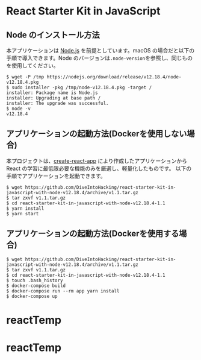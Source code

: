 # React Starter Kit in JavaScript

## Node のインストール方法

本アプリケーションは [Node.js](https://nodejs.org/) を前提としています。macOS の場合だと以下の手順で導入できます。Node のバージョンは`.node-version`を参照し、同じものを使用してください。

    $ wget -P /tmp https://nodejs.org/download/release/v12.18.4/node-v12.18.4.pkg
    $ sudo installer -pkg /tmp/node-v12.18.4.pkg -target /
    installer: Package name is Node.js
    installer: Upgrading at base path /
    installer: The upgrade was successful.
    $ node -v
    v12.18.4

## アプリケーションの起動方法(Dockerを使用しない場合)

本プロジェクトは、[create-react-app](https://reactjs.org/docs/create-a-new-react-app.html) により作成したアプリケーションから React の学習に最低限必要な機能のみを厳選し、軽量化したものです。
以下の手順でアプリケーションを起動できます。

    $ wget https://github.com/DiveIntoHacking/react-starter-kit-in-javascript-with-node-v12.18.4/archive/v1.1.tar.gz
    $ tar zxvf v1.1.tar.gz
    $ cd react-starter-kit-in-javascript-with-node-v12.18.4-1.1
    $ yarn install
    $ yarn start

## アプリケーションの起動方法(Dockerを使用する場合)

    $ wget https://github.com/DiveIntoHacking/react-starter-kit-in-javascript-with-node-v12.18.4/archive/v1.1.tar.gz
    $ tar zxvf v1.1.tar.gz
    $ cd react-starter-kit-in-javascript-with-node-v12.18.4-1.1
    $ touch .bash_history
    $ docker-compose build
    $ docker-compose run --rm app yarn install
    $ docker-compose up
# reactTemp
# reactTemp

